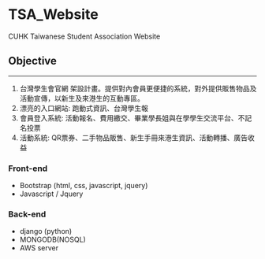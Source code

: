 # TSA_Website
CUHK Taiwanese Student Association Website

## Objective
-------------------------------
1. 台灣學生會官網 架設計畫。提供對內會員更便捷的系統，對外提供販售物品及活動宣傳，以新生及來港生的互動專區。
2. 漂亮的入口網站: 跑動式資訊、台灣學生報
3. 會員登入系統: 活動報名、費用繳交、畢業學長姐與在學學生交流平台、不記名投票
4. 活動系統: QR票券、二手物品販售、新生手冊來港生資訊、活動轉播、廣告收益
  
### Front-end
- Bootstrap (html, css, javascript, jquery)
- Javascript / Jquery

### Back-end
- django (python)
- MONGODB(NOSQL)
- AWS server

